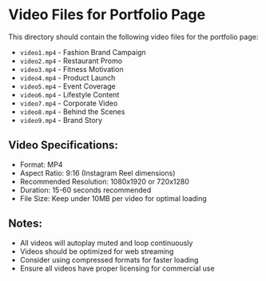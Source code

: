 # Video Files for Portfolio Page

This directory should contain the following video files for the portfolio page:

- `video1.mp4` - Fashion Brand Campaign
- `video2.mp4` - Restaurant Promo  
- `video3.mp4` - Fitness Motivation
- `video4.mp4` - Product Launch
- `video5.mp4` - Event Coverage
- `video6.mp4` - Lifestyle Content
- `video7.mp4` - Corporate Video
- `video8.mp4` - Behind the Scenes
- `video9.mp4` - Brand Story

## Video Specifications:
- Format: MP4
- Aspect Ratio: 9:16 (Instagram Reel dimensions)
- Recommended Resolution: 1080x1920 or 720x1280
- Duration: 15-60 seconds recommended
- File Size: Keep under 10MB per video for optimal loading

## Notes:
- All videos will autoplay muted and loop continuously
- Videos should be optimized for web streaming
- Consider using compressed formats for faster loading
- Ensure all videos have proper licensing for commercial use
